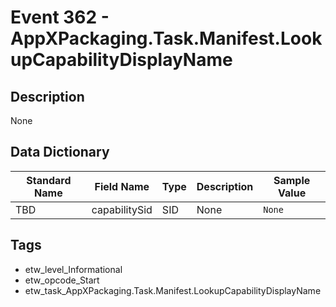 # Event 362 - AppXPackaging.Task.Manifest.LookupCapabilityDisplayName

## Description
None

## Data Dictionary
|Standard Name|Field Name|Type|Description|Sample Value|
|---|---|---|---|---|
|TBD|capabilitySid|SID|None|`None`|

## Tags
* etw_level_Informational
* etw_opcode_Start
* etw_task_AppXPackaging.Task.Manifest.LookupCapabilityDisplayName